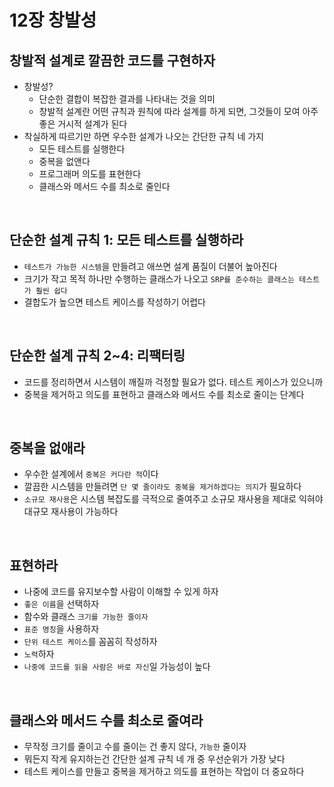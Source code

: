 # 12장 창발성

## 창발적 설계로 깔끔한 코드를 구현하자
- 창발성?
    - 단순한 결합이 복잡한 결과를 나타내는 것을 의미
    - 창발적 설계란 어떤 규칙과 원칙에 따라 설계를 하게 되면, 그것들이 모여 아주 좋은 거시적 설계가 된다
- 착실하게 따르기만 하면 우수한 설계가 나오는 간단한 규칙 네 가지
    - 모든 테스트를 실행한다
    - 중복을 없앤다
    - 프로그래머 의도를 표현한다
    - 클래스와 메서드 수를 최소로 줄인다

<br/>

## 단순한 설계 규칙 1: 모든 테스트를 실행하라
- `테스트가 가능한 시스템`을 만들려고 애쓰면 설계 품질이 더불어 높아진다
- 크기가 작고 목적 하나만 수행하는 클래스가 나오고 `SRP를 준수하는 클래스는 테스트가 훨씬 쉽다`
- 결합도가 높으면 테스트 케이스를 작성하기 어렵다

<br/>

## 단순한 설계 규칙 2~4: 리팩터링
- 코드를 정리하면서 시스템이 깨질까 걱정할 필요가 없다. 테스트 케이스가 있으니까
- 중복을 제거하고 의도를 표현하고 클래스와 메서드 수를 최소로 줄이는 단계다

<br/>

## 중복을 없애라
- 우수한 설계에서 `중복은 커다란 적`이다
- 깔끔한 시스템을 만들려면 `단 몇 줄이라도 중복을 제거하겠다는 의지`가 필요하다
- `소규모 재사용`은 시스템 복잡도를 극적으로 줄여주고 소규모 재사용을 제대로 익혀야 대규모 재사용이 가능하다


<br/>

## 표현하라
- 나중에 코드를 유지보수할 사람이 이해할 수 있게 하자
- `좋은 이름`을 선택하자
- 함수와 클래스 `크기를 가능한 줄이자`
- `표준 명칭`을 사용하자
- `단위 테스트 케이스`를 꼼꼼히 작성하자
- `노력`하자
- `나중에 코드를 읽을 사람은 바로 자신`일 가능성이 높다

<br/>

## 클래스와 메서드 수를 최소로 줄여라
- 무작정 크기를 줄이고 수를 줄이는 건 좋지 않다, `가능한` 줄이자
- 뭐든지 작게 유지하는건 간단한 설계 규칙 네 개 중 우선순위가 가장 낮다
- 테스트 케이스를 만들고 중복을 제거하고 의도를 표현하는 작업이 더 중요하다
<br/>

